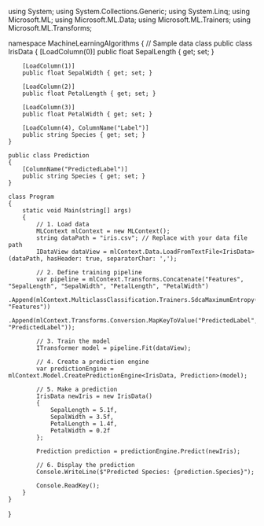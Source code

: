 using System;
using System.Collections.Generic;
using System.Linq;
using Microsoft.ML;
using Microsoft.ML.Data;
using Microsoft.ML.Trainers;
using Microsoft.ML.Transforms;

namespace MachineLearningAlgorithms
{
    // Sample data class
    public class IrisData
    {
        [LoadColumn(0)]
        public float SepalLength { get; set; }

        [LoadColumn(1)]
        public float SepalWidth { get; set; }

        [LoadColumn(2)]
        public float PetalLength { get; set; }

        [LoadColumn(3)]
        public float PetalWidth { get; set; }

        [LoadColumn(4), ColumnName("Label")]
        public string Species { get; set; }
    }

    public class Prediction
    {
        [ColumnName("PredictedLabel")]
        public string Species { get; set; }
    }

    class Program
    {
        static void Main(string[] args)
        {
            // 1. Load data
            MLContext mlContext = new MLContext();
            string dataPath = "iris.csv"; // Replace with your data file path
            IDataView dataView = mlContext.Data.LoadFromTextFile<IrisData>(dataPath, hasHeader: true, separatorChar: ',');

            // 2. Define training pipeline
            var pipeline = mlContext.Transforms.Concatenate("Features", "SepalLength", "SepalWidth", "PetalLength", "PetalWidth")
                .Append(mlContext.MulticlassClassification.Trainers.SdcaMaximumEntropy("Label", "Features"))
                .Append(mlContext.Transforms.Conversion.MapKeyToValue("PredictedLabel", "PredictedLabel"));

            // 3. Train the model
            ITransformer model = pipeline.Fit(dataView);

            // 4. Create a prediction engine
            var predictionEngine = mlContext.Model.CreatePredictionEngine<IrisData, Prediction>(model);

            // 5. Make a prediction
            IrisData newIris = new IrisData()
            {
                SepalLength = 5.1f,
                SepalWidth = 3.5f,
                PetalLength = 1.4f,
                PetalWidth = 0.2f
            };

            Prediction prediction = predictionEngine.Predict(newIris);

            // 6. Display the prediction
            Console.WriteLine($"Predicted Species: {prediction.Species}");

            Console.ReadKey();
        }
    }
}
